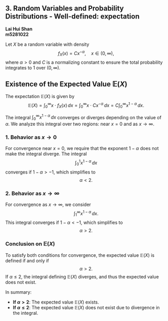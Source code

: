 ## 3. Random Variables and Probability Distributions - Well-defined: expectation

**Lai Hui Shan**  
**m5281022**


Let $X$ be a random variable with density
$$
f_X(x) = C x^{-\alpha}, \quad x \in (0, \infty),
$$
where $\alpha > 0$ and $C$ is a normalizing constant to ensure the total probability integrates to 1 over $(0, \infty)$.

## Existence of the Expected Value $\mathbb{E}(X)$

The expectation $\mathbb{E}(X)$ is given by
$$
\mathbb{E}(X) = \int_{0}^{\infty} x \cdot f_X(x) \, dx = \int_{0}^{\infty} x \cdot C x^{-\alpha} \, dx = C \int_{0}^{\infty} x^{1 - \alpha} \, dx.
$$

The integral $\int_{0}^{\infty} x^{1 - \alpha} \, dx$ converges or diverges depending on the value of $\alpha$. We analyze this integral over two regions: near $x = 0$ and as $x \to \infty$.

### 1. Behavior as $x \to 0$

For convergence near $x = 0$, we require that the exponent $1 - \alpha$ does not make the integral diverge. The integral
$$
\int_{0}^{1} x^{1 - \alpha} \, dx
$$
converges if $1 - \alpha > -1$, which simplifies to
$$
\alpha < 2.
$$

### 2. Behavior as $x \to \infty$

For convergence as $x \to \infty$, we consider
$$
\int_{1}^{\infty} x^{1 - \alpha} \, dx.
$$
This integral converges if $1 - \alpha < -1$, which simplifies to
$$
\alpha > 2.
$$

### Conclusion on $\mathbb{E}(X)$

To satisfy both conditions for convergence, the expected value $\mathbb{E}(X)$ is defined if and only if
$$
\alpha > 2.
$$
If $\alpha \leq 2$, the integral defining $\mathbb{E}(X)$ diverges, and thus the expected value does not exist.

In summary:
- **If $\alpha > 2$**: The expected value $\mathbb{E}(X)$ exists.
- **If $\alpha \leq 2$**: The expected value $\mathbb{E}(X)$ does not exist due to divergence in the integral.
